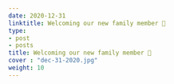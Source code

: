 ```yaml
---
date: 2020-12-31
linktitle: Welcoming our new family member 👼
type:
- post
- posts
title: Welcoming our new family member 👼
cover : "dec-31-2020.jpg"
weight: 10
---
```



